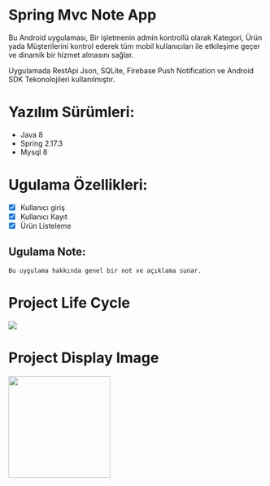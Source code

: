 # Spring Mvc Note App
<p> 
Bu Android uygulaması, Bir işletmenin admin kontrollü olarak Kategori, Ürün yada Müşterilerini kontrol ederek tüm mobil kullanıcıları ile etkileşime geçer ve dinamik bir hizmet almasını sağlar.

Uygulamada RestApi Json, SQLite, Firebase Push Notification ve Android SDK Tekonolojileri kullanılmıştır.
</p>

# Yazılım Sürümleri:
- Java 8
- Spring 2.17.3
- Mysql 8
    
# Ugulama Özellikleri:
- [x] Kullanıcı giriş
- [x] Kullanıcı Kayıt
- [x] Ürün Listeleme

## Ugulama Note:
```
Bu uygulama hakkında genel bir not ve açıklama sunar.
```


# Project Life Cycle
<img src="https://github.com/hakanozer/spring-mvc-note-app/blob/main/project_images/diyagram_1.png" style="max-width:100%;">

# Project Display Image
<p>
<a href="https://github.com/hakanozer/AndroidCampaigns/blob/master/ekran_goruntuleri/1.png" target="_blank">
<img src="https://github.com/hakanozer/AndroidCampaigns/blob/master/ekran_goruntuleri/1.png" width="200" style="max-width:100%;"></a>
</p>




